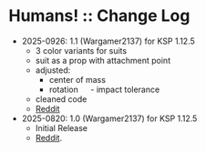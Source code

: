 # Humans! :: Change Log

* 2025-0926: 1.1 (Wargamer2137) for KSP 1.12.5
	+ 3 color variants for suits
	+ suit as a prop with attachment point
	+ adjusted:
		- center of mass
		- rotation
		  - impact tolerance
	+ cleaned code 
	+ [Reddit](https://www.reddit.com/r/KerbalSpaceProgram/comments/1nqqiva/humans_v11_uploaded/)
* 2025-0820: 1.0 (Wargamer2137) for KSP 1.12.5
	+ Initial Release
	+ [Reddit](https://www.reddit.com/r/KerbalSpaceProgram/comments/1mvxpz8/made_a_human_model_for_recreating_historical/).
